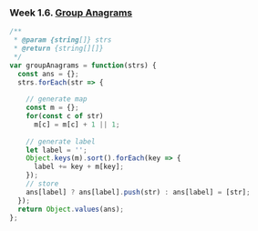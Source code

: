 ### Week 1.6. [Group Anagrams](https://leetcode.com/explore/featured/card/30-day-leetcoding-challenge/528/week-1/3288/)
```javascript
/**
 * @param {string[]} strs
 * @return {string[][]}
 */
var groupAnagrams = function(strs) {
  const ans = {};
  strs.forEach(str => {
    
    // generate map
    const m = {};
    for(const c of str)
      m[c] = m[c] + 1 || 1;
    
    // generate label
    let label = '';
    Object.keys(m).sort().forEach(key => {
      label += key + m[key];
    });
    // store
    ans[label] ? ans[label].push(str) : ans[label] = [str];
  });
  return Object.values(ans);
};
```

